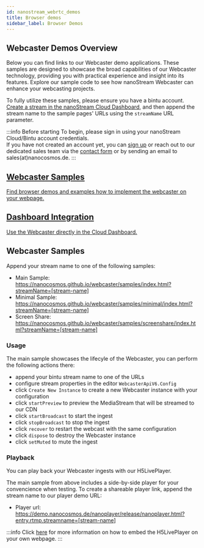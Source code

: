 ```yaml
---
id: nanostream_webrtc_demos
title: Browser demos
sidebar_label: Browser Demos
---
```


## Webcaster Demos Overview

Below you can find links to our Webcaster demo applications.
These samples are designed to showcase the broad capabilities of our Webcaster technology, providing you with practical experience and insight into its features. Explore our sample code to see how nanoStream Webcaster can enhance your webcasting projects.

To fully utilize these samples, please ensure you have a bintu account. [Create a stream in the nanoStream Cloud Dashboard](../cloud-frontend-v3/Dashboard_Start_Streaming), and then append the stream name to the sample pages' URLs using the `streamName` URL parameter.

:::info Before starting
To begin, please sign in using your nanoStream Cloud/Bintu account credentials. <br/>
If you have not created an account yet, you can [sign up](https://dashboard.nanostream.cloud/auth?signup) or reach out to our dedicated sales team via the [contact form](https://www.nanocosmos.de/contact) or by sending an email to sales(at)nanocosmos.de.
:::

<article class="margin-top--lg">
    <section class="row list_ZO3j">
        <article class="col col--6 margin-bottom--lg">
            <a class="card padding--lg cardContainer_Uewx" href="./nanostream_webrtc_demos#webcaster-samples">
                <h2 class="text--truncate cardTitle_dwRT" title="Installation">Webcaster Samples</h2>
                <p class="text--truncate cardDescription_mCBT">
                    Find browser demos and examples how to implement the webcaster on your webpage.
                </p>
            </a></article>
        <article class="col col--6 margin-bottom--lg">
            <a class="card padding--lg cardContainer_Uewx" href="../cloud-frontend-v3/Dashboard_Start_Streaming#option-1-use-the-nanostream-webcaster">
                <h2 class="text--truncate cardTitle_dwRT" title="Configuration">Dashboard Integration</h2>
                <p class="text--truncate cardDescription_mCBT">
                    Use the Webcaster directly in the Cloud Dashboard.
                </p>
            </a></article>
    </section>
</article>

## Webcaster Samples

Append your stream name to one of the following samples:

- Main Sample: https://nanocosmos.github.io/webcaster/samples/index.html?streamName=[stream-name]
- Minimal Sample: https://nanocosmos.github.io/webcaster/samples/minimal/index.html?streamName=[stream-name]
- Screen Share: https://nanocosmos.github.io/webcaster/samples/screenshare/index.html?streamName=[stream-name]

### Usage

The main sample showcases the lifecyle of the Webcaster, you can perform the following actions there:

- append your bintu stream name to one of the URLs
- configure stream properties in the editor `WebcasterApiV6.Config`
- click `Create New Instance` to create a new Webcaster instance with your configuration
- click `startPreview` to preview the MediaStream that will be streamed to our CDN 
- click `startBroadcast` to start the ingest
- click `stopBroadcast` to stop the ingest
- click `recover` to restart the webcast with the same configuration
- click `dispose` to destroy the Webcaster instance
- click `setMuted` to mute the ingest

### Playback

You can play back your Webcaster ingests with our H5LivePlayer.

The main sample from above includes a side-by-side player for your convencience when testing.
To create a shareable player link, append the stream name to our player demo URL:
- Player url: https://demo.nanocosmos.de/nanoplayer/release/nanoplayer.html?entry.rtmp.streamname=[stream-name]


:::info
Click [here](../nanoplayer/nanoplayer_getting_started) for more information on  how to embed the H5LivePlayer on your own webpage.
:::